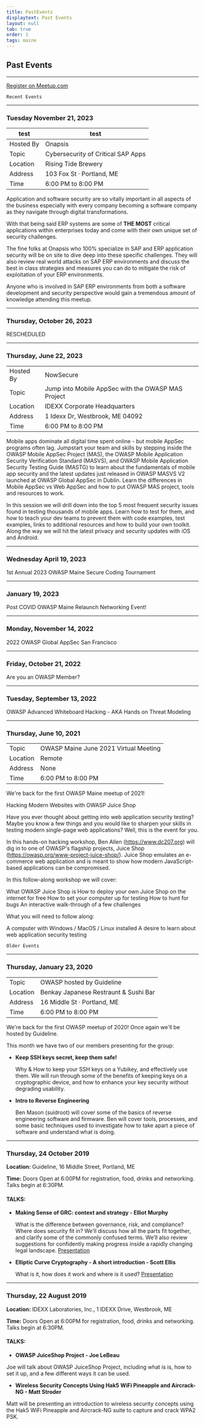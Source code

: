 ```yaml
---
title: PastEvents
displaytext: Past Events
layout: null
tab: true
order: 1
tags: maine
---
```


## Past Events

---
[Register on Meetup.com](https://www.meetup.com/OWASP-Maine/)
```
Recent Events
```

---
### Tuesday November 21, 2023
| test | test |
|---| ---------- |
| Hosted By | Onapsis |
| Topic | Cybersecurity of Critical SAP Apps |
| Location | Rising Tide Brewery  |
| Address | 103 Fox St · Portland, ME |
| Time | 6:00 PM to 8:00 PM |

Application and software security are so vitally important in all aspects of the business especially with every company becoming a software company as they navigate through digital transformations.

With that being said ERP systems are some of **THE MOST** critical applications within enterprises today and come with their own unique set of security challenges.

The fine folks at Onapsis who 100% specialize in SAP and ERP application security will be on site to dive deep into these specific challenges. They will also review real world attacks on SAP ERP environments and discuss the best in class strategies and measures you can do to mitigate the risk of exploitation of your ERP environments.

Anyone who is involved in SAP ERP environments from both a software development and security perspective would gain a tremendous amount of knowledge attending this meetup.

---
### Thursday, October 26, 2023
RESCHEDULED

---
### Thursday, June 22, 2023
|  |  |
|---| ---------- |
| Hosted By | NowSecure |
| Topic | Jump into Mobile AppSec with the OWASP MAS Project |
| Location | IDEXX Corporate Headquarters  |
| Address | 1 Idexx Dr, Westbrook, ME 04092 |
| Time | 6:00 PM to 8:00 PM |

Mobile apps dominate all digital time spent online - but mobile AppSec programs often lag. Jumpstart your team and skills by stepping inside the OWASP Mobile AppSec Project (MAS), the OWASP Mobile Application Security Verification Standard (MASVS), and OWASP Mobile Application Security Testing Guide (MASTG) to learn about the fundamentals of mobile app security and the latest updates just released in OWASP MASVS V2 launched at OWASP Global AppSec in Dublin. Learn the differences in Mobile AppSec vs Web AppSec and how to put OWASP MAS project, tools and resources to work.

In this session we will drill down into the top 5 most frequent security issues found in testing thousands of mobile apps. Learn how to test for them, and how to teach your dev teams to prevent them with code examples, test examples, links to additional resources and how to build your own toolkit. Along the way we will hit the latest privacy and security updates with iOS and Android. 

---
### Wednesday April 19, 2023
1st Annual 2023 OWASP Maine Secure Coding Tournament

---
### January 19, 2023
Post COVID OWASP Maine Relaunch Networking Event!

---
### Monday, November 14, 2022
2022 OWASP Global AppSec San Francisco

---
### Friday, October 21, 2022

Are you an OWASP Member?

---
### Tuesday, September 13, 2022

OWASP Advanced Whiteboard Hacking - AKA Hands on Threat Modeling

---
### Thursday, June 10, 2021
|  |  |
|---| ---------- |
| Topic | OWASP Maine June 2021 Virtual Meeting |
| Location | Remote |
| Address | None |
| Time | 6:00 PM to 8:00 PM |

We're back for the first OWASP Maine meetup of 2021!

Hacking Modern Websites with OWASP Juice Shop

Have you ever thought about getting into web application security testing? Maybe you know a few things and you would like to sharpen your skills in testing modern single-page web applications? Well, this is the event for you.

In this hands-on hacking workshop, Ben Allen (https://www.dc207.org) will dig in to one of OWASP's flagship projects, Juice Shop (https://owasp.org/www-project-juice-shop/). Juice Shop emulates an e-commerce web application and is meant to show how modern JavaScript-based applications can be compromised.

In this follow-along workshop we will cover:

What OWASP Juice Shop is
How to deploy your own Juice Shop on the internet for free
How to set your computer up for testing
How to hunt for bugs
An interactive walk-through of a few challenges

What you will need to follow along:

A computer with Windows / MacOS / Linux installed
A desire to learn about web application security testing

```
Older Events
```
---
### Thursday, January 23, 2020
|  |  |
|---| ---------- |
| Topic | OWASP hosted by Guideline |
| Location | Benkay Japanese Restraunt & Sushi Bar |
| Address | 16 Middle St · Portland, ME |
| Time | 6:00 PM to 8:00 PM |


We're back for the first OWASP meetup of 2020! Once again we'll be hosted by Guideline.

This month we have two of our members presenting for the group:

-   **Keep SSH keys secret, keep them safe!**

    Why & How to keep your SSH keys on a Yubikey, and effectively use them. We will run through some of the benefits of keeping keys on a cryptographic device, and how to enhance your key security without degrading usability.

-   **Intro to Reverse Engineering**

    Ben Mason (suidroot) will cover some of the basics of reverse engineering software and firmware. Ben will cover tools, processes, and some basic techniques used to investigate how to take apart a piece of software and understand what is doing.

---
### Thursday, 24 October 2019 

**Location:** Guideline, 16 Middle Street, Portland, ME

**Time:** Doors Open at 6:00PM for registration, food, drinks and networking. Talks begin at 6:30PM.

#### TALKS:
-   **Making Sense of GRC: context and strategy - Elliot Murphy**

    What is the difference between governance, risk, and compliance? Where does security fit in? We’ll discuss how all the parts fit together, and clarify some of the commonly confused terms. We’ll also review suggestions for confidently making progress inside a rapidly changing legal landscape.  [Presentation](https://talks.kindlyops.com/whatisgrc/presentation.html#1)

-   **Elliptic Curve Cryptography - A short introduction - Scott Ellis**

    What is it, how does it work and where is it used?  [Presentation](https://jumpnowtek.com/downloads/presentations/Elliptic_Curve_Cryptography.pdf)

---
### Thursday, 22 August 2019 

**Location:** IDEXX Laboratories, Inc., 1 IDEXX Drive, Westbrook, ME

**Time:** Doors Open at 6:00PM for registration, food, drinks and networking. Talks begin at 6:30PM.

#### TALKS:
-   **OWASP JuiceShop Project - Joe LeBeau**

Joe will talk about OWASP JuiceShop Project, including what is is, how to set it up, and a few different ways it can be used.

-   **Wireless Security Concepts Using Hak5 WiFi Pineapple and Aircrack-NG - Matt Stroder**

Matt will be presenting an introduction to wireless security concepts using the Hak5 WiFi Pineapple and Aircrack-NG suite to capture and crack WPA2 PSK.
